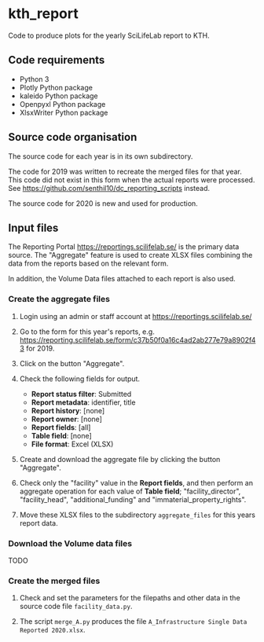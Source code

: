 # kth_report

Code to produce plots for the yearly SciLifeLab report to KTH.

## Code requirements

- Python 3
- Plotly Python package
- kaleido Python package
- Openpyxl Python package
- XlsxWriter Python package

## Source code organisation

The source code for each year is in its own subdirectory.

The code for 2019 was written to recreate the merged files for that year.
This code did not exist in this form when the actual reports were processed.
See https://github.com/senthil10/dc_reporting_scripts instead.

The source code for 2020 is new and used for production.

## Input files

The Reporting Portal https://reportings.scilifelab.se/ is the primary
data source. The "Aggregate" feature is used to create XLSX files
combining the data from the reports based on the relevant form.

In addition, the Volume Data files attached to each report is also used.

### Create the aggregate files

1. Login using an admin or staff account at https://reportings.scilifelab.se/

2. Go to the form for this year's reports, e.g.
   https://reporting.scilifelab.se/form/c37b50f0a16c4ad2ab277e79a8902f43
   for 2019.

3. Click on the button "Aggregate".

4. Check the following fields for output.
   - **Report status filter**: Submitted
   - **Report metadata**: identifier, title
   - **Report history**: [none]
   - **Report owner**: [none]
   - **Report fields**: [all]
   - **Table field**: [none]
   - **File format**: Excel (XLSX)

5. Create and download the aggregate file by clicking the button "Aggregate".

6. Check only the "facility" value in the **Report fields**, and then
   perform an aggregate operation for each value of **Table field**;
   "facility_director", "facility_head", "additional_funding" and
   "immaterial_property_rights".

7. Move these XLSX files to the subdirectory `aggregate_files` for
   this years report data.

### Download the Volume data files

TODO

### Create the merged files

1. Check and set the parameters for the filepaths and other data in
   the source code file `facility_data.py`.

2. The script `merge_A.py` produces the file
   `A_Infrastructure Single Data Reported 2020.xlsx`.
